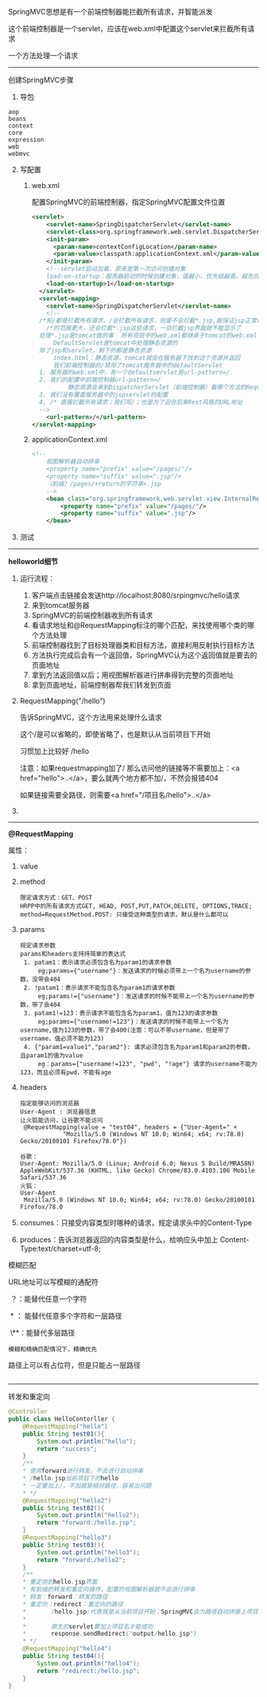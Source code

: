 SpringMVC思想是有一个前端控制器能拦截所有请求，并智能派发

这个前端控制器是一个servlet，应该在web.xml中配置这个servlet来拦截所有请求

一个方法处理一个请求

---

创建SpringMVC步骤

1. 导包

```
aop
beans
context
core
expression
web
webmvc
```

2. 写配置

   1. web.xml

      配置SpringMVC的前端控制器，指定SpringMVC配置文件位置

      ```xml
      <servlet>
          <servlet-name>SpringDispatcherServlet</servlet-name>
          <servlet-class>org.springframework.web.servlet.DispatcherServlet</servlet-class>
          <init-param>
            <param-name>contextConfigLocation</param-name>
            <param-value>classpath:applicationContext.xml</param-value>
          </init-param>
          <!--servlet启动加载，原来是第一次访问创建对象
          load-on-startup：服务器启动的时候创建对象，值越小，优先级越高，越先创建对象-->
          <load-on-startup>1</load-on-startup>
        </servlet>
        <servlet-mapping>
          <servlet-name>SpringDispatcherServlet</servlet-name>
          <!--
      	/*和/都是拦截所有请求，/会拦截所有请求，但是不会拦截*.jsp,能保证jsp正常访问
          /*的范围更大，还会拦截*.jsp这些请求，一旦拦截jsp界面就不能显示了
      	处理*.jsp是tomcat做的事  所有项目中的web.xml都继承于tomcat的web.xml
      		DefaultServlet是tomcat中处理静态资源的
		除了jsp和servlet，剩下的都是静态资源
      		index.html：静态资源，tomcat就会在服务器下找到这个资源并返回
      		我们前端控制器的/禁用了tomcat服务器中的defaultServlet
      	1. 服务器的web.xml中，有一个defaultservlet是url-pattern=/
      	2. 我们的配置中前端控制器url-pattern=/	
      			静态资源会来到DispatcherServlet（前端控制器）看哪个方法的RequestMapping是index.html
      	3. 我们没有覆盖服务器中的jspservlet的配置
      	4. /* 直接拦截所有请求；我们写/；也是为了迎合后来Rest风格的URL地址
      	-->
          <url-pattern>/</url-pattern>
      </servlet-mapping>
      ```
      
   2. applicationContext.xml
   
      ```xml
      <!--
          视图解析器自动拼串
          <property name="prefix" value="/pages/"/>
          <property name="suffix" value=".jsp"/>
          （前缀）/pages/+return的字符串+.jsp
          -->
          <bean class="org.springframework.web.servlet.view.InternalResourceViewResolver">
              <property name="prefix" value="/pages/"/>
              <property name="suffix" value=".jsp"/>
          </bean>
      ```
   
3. 测试

---

**helloworld细节**

1. 运行流程：

   1. 客户端点击链接会发送http://localhost:8080/srpingmvc/hello请求
   2. 来到tomcat服务器
   3. SpringMVC的前端控制器收到所有请求
   4. 看请求地址和@RequestMapping标注的哪个匹配，来找使用哪个类的哪个方法处理
   5. 前端控制器找到了目标处理器类和目标方法，直接利用反射执行目标方法
   6. 方法执行完成后会有一个返回值，SpringMVC认为这个返回值就是要去的页面地址
   7. 拿到方法返回值以后；用视图解析器进行拼串得到完整的页面地址
   8. 拿到页面地址，前端控制器帮我们转发到页面

2. RequestMapping("/hello")

   告诉SpringMVC，这个方法用来处理什么请求

   这个/是可以省略的，即使省略了，也是默认从当前项目下开始

   习惯加上比较好 /hello

   注意：如果requestmapping加了/ 那么访问他的链接等不需要加上：\<a href="hello">..\</a>，要么就两个地方都不加/，不然会报错404

   如果链接需要全路径，则需要\<a href="/项目名/hello">..\</a>

3. 

---

**@RequestMapping**

属性：

1. value

2. method

   ```
   限定请求方式：GET、POST
   HRPP中的所有请求方式GET, HEAD, POST,PUT,PATCH,DELETE, OPTIONS,TRACE;
   method=RequestMethod.POST: 只接受这种类型的请求，默认是什么都可以
   ```

   

3. params

   ```
   规定请求参数
   params和headers支持持简单的表达式
   	1. patam1：表示请求必须包含名为param1的请求参数
   		eg;params={"username"}：发送请求的时候必须带上一个名为username的参数，没带会404
   	2. !patam1：表示请求不能包含名为param1的请求参数
   		eg;params!={"username"}：发送请求的时候不能带上一个名为username的参数，带了会404
   	3. patam1!=123：表示请求不能包含名为param1，值为123的请求参数
   		eg;params={"username!=123"}：发送请求的时候不能带上一个名为username,值为123的参数，带了会400(注意：可以不带username，但是带了username，值必须不能为123)
   	4. {"param1=value1","param2"}: 请求必须包含名为param1和param2的参数，且param1的值为value
   		eg：params={"username!=123", "pwd", "!age"} 请求的username不能为123，而且必须有pwd，不能有age
   ```

   

4. headers

   ```
   指定能够访问的浏览器
   User-Agent : 浏览器信息
   让火狐能访问，让谷歌不能访问
    @RequestMapping(value = "test04", headers = {"User-Agent=" +
               "Mozilla/5.0 (Windows NT 10.0; Win64; x64; rv:78.0) Gecko/20100101 Firefox/78.0"})
               
   谷歌：
   User-Agent: Mozilla/5.0 (Linux; Android 6.0; Nexus 5 Build/MRA58N) AppleWebKit/537.36 (KHTML, like Gecko) Chrome/83.0.4103.106 Mobile Safari/537.36
   火狐：
   User-Agent
   	Mozilla/5.0 (Windows NT 10.0; Win64; x64; rv:78.0) Gecko/20100101 Firefox/78.0
   
   ```

5. consumes：只接受内容类型时哪种的请求，规定请求头中的Content-Type

6. produces：告诉浏览器返回的内容类型是什么，给响应头中加上 Content-Type:text/charset=utf-8;



模糊匹配

URL地址可以写模糊的通配符

​	？：能替代任意一个字符

​	\* ： 能替代任意多个字符和一层路径

​	\\**：能替代多层路径

```
模糊和精确匹配情况下，精确优先
```

路径上可以有占位符，但是只能占一层路径

```

```

---

转发和重定向

```java
@Controller
public class HelloContorller {
    @RequestMapping("hello")
    public String test01(){
        System.out.println("hello");
        return "success";
    }
    /**
    * 使用forward进行转发，不会进行自动拼串
    * /hello.jsp当前项目下的hello
    * 一定要加上/，不加就是相对路径，容易出问题
    * */
    @RequestMapping("hello2")
    public String test02(){
        System.out.println("hello2");
        return "forward:/hello.jsp";
    }
    @RequestMapping("hello3")
    public String test03(){
        System.out.println("hello3");
        return "forward:/hello2";
    }
    /**
    * 重定向到hello.jsp界面
    * 有前缀的转发和重定向操作，配置的视图解析器就不会进行拼串
    * 转发：forward：转发的路径
    * 重定向：redirect：重定向的路径
    *       /hello.jsp:代表就是从当前项目开始；SpringMVC会为路径自动拼接上项目名
    *
    *       原生的servlet要加上项目名才能成功
    *       response.sendRedirect("output/hello.jsp")
    * */
    @RequestMapping("hello4")
    public String test04(){
        System.out.println("hello4");
        return "redirect:/hello.jsp";
    }
}
```
